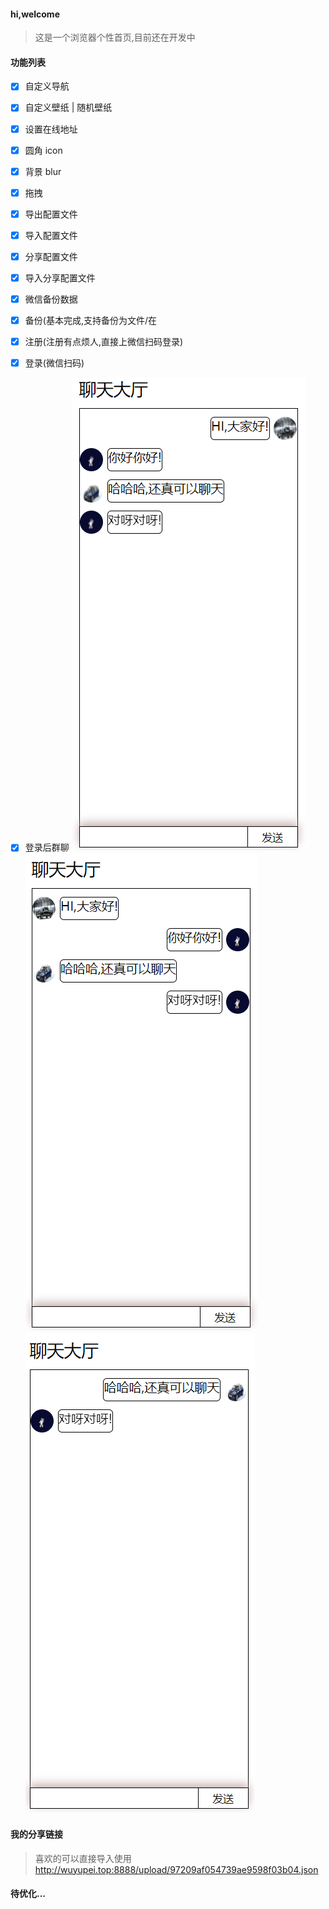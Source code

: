 #### hi,welcome

> 这是一个浏览器个性首页,目前还在开发中

#### 功能列表

- [x] 自定义导航
- [x] 自定义壁纸 | 随机壁纸
- [x] 设置在线地址
- [x] 圆角 icon
- [x] 背景 blur
- [x] 拖拽
- [x] 导出配置文件
- [x] 导入配置文件
- [x] 分享配置文件
- [x] 导入分享配置文件
- [x] 微信备份数据
- [x] 备份(基本完成,支持备份为文件/在

- [x] 注册(注册有点烦人,直接上微信扫码登录)
- [x] 登录(微信扫码)

- [x] 登录后群聊
      ![](./userA.png)
      ![](./userB.png)
      ![](./userC.png)

#### 我的分享链接

> 喜欢的可以直接导入使用
> http://wuyupei.top:8888/upload/97209af054739ae9598f03b04.json

#### 待优化...
